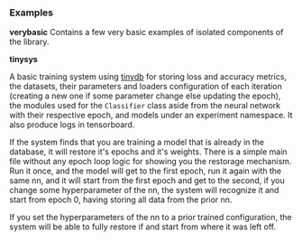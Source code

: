 ### Examples

**verybasic**
Contains a few very basic examples of isolated components of the library.

**tinysys**

A basic training system using [tinydb](https://github.com/msiemens/tinydb) for storing loss and accuracy metrics, the datasets, their parameters and loaders configuration of each iteration (creating a new one if some parameter change else updating the epoch), the modules used for the `Classifier` class aside from the neural network with their respective epoch, and models under an experiment namespace. It also produce logs in tensorboard.

If the system finds that you are training a model that is already in the database, it will restore it's epochs and it's weights. There is a simple main file without any epoch loop logic for showing you the restorage mechanism. Run it once, and the model will get to the first epoch, run it again with the same nn, and it will start from the first epoch and get to the second, if you change some hyperparameter of the nn, the system will recognize it and start from epoch 0, having storing all data from the prior nn.

If you set the hyperparameters of the nn to a prior trained configuration, the system will be able to fully restore if and start from where it was left off.